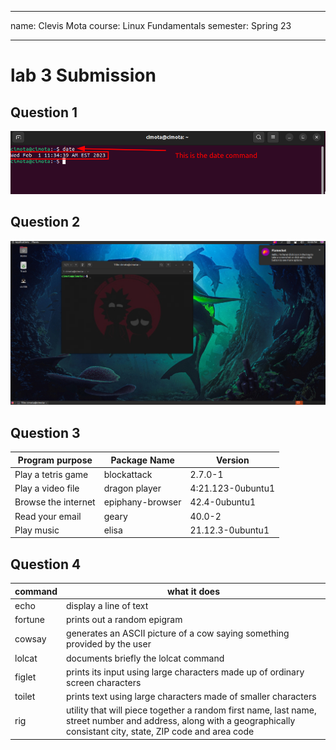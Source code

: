 - - -
name: Clevis Mota
course: Linux Fundamentals
semester: Spring 23
- - -

# lab 3 Submission 

## Question 1
![q1.1](q1.1.png)

## Question 2
![q2.1](q2.1.png)
## Question 3

| Program purpose     | Package Name     | Version           |
| ------------------- | ---------------- | ----------------- |
| Play a tetris game  | blockattack      | 2.7.0-1           |
| Play a video file   | dragon player    | 4:21.123-0ubuntu1 |
| Browse the internet | epiphany-browser | 42.4-0ubuntu1     |
| Read your email     | geary            | 40.0-2            |
| Play music          | elisa            | 21.12.3-0ubuntu1  |


## Question 4

| command | what it does                                                                       |
| ------- | ---------------------------------------------------------------------------------- |
| echo    | display a line of text                                                             |
| fortune | prints out a random epigram                                                        |
| cowsay  | generates an ASCII picture of a cow saying something provided by the user          |
| lolcat  | documents briefly the lolcat command                                               |
| figlet  | prints  its  input  using large characters made up of  ordinary  screen characters |
| toilet  | prints text using large characters made of smaller characters                      |
| rig     | utility that will piece together a random first name, last name, street number and address, along with a geographically consistant city, state, ZIP code and area code|

